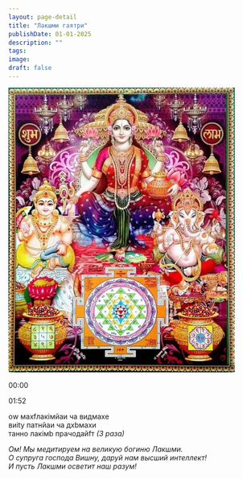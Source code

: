 ```yaml
---
layout: page-detail
title: "Лакшми гаятри"
publishDate: 01-01-2025
description: ""
tags:
image:
draft: false
---
```


![](/upload/iblock/5b4/5b4e066ec67787fe8d6957b4f5c0c471.jpg) 

00:00 

01:52 

оw махfлакiмйаи ча видмахе  
 виitу патнйаи ча дхbмахи  
 танно лакiмb прачодайfт _(3 раза)_ 
  
 _Ом! Мы медитируем на великую богиню Лакшми._  
 _О супруга господа Вишну, даруй нам высший интеллект!_  
 _И пусть Лакшми осветит наш разум!_  
  
  
